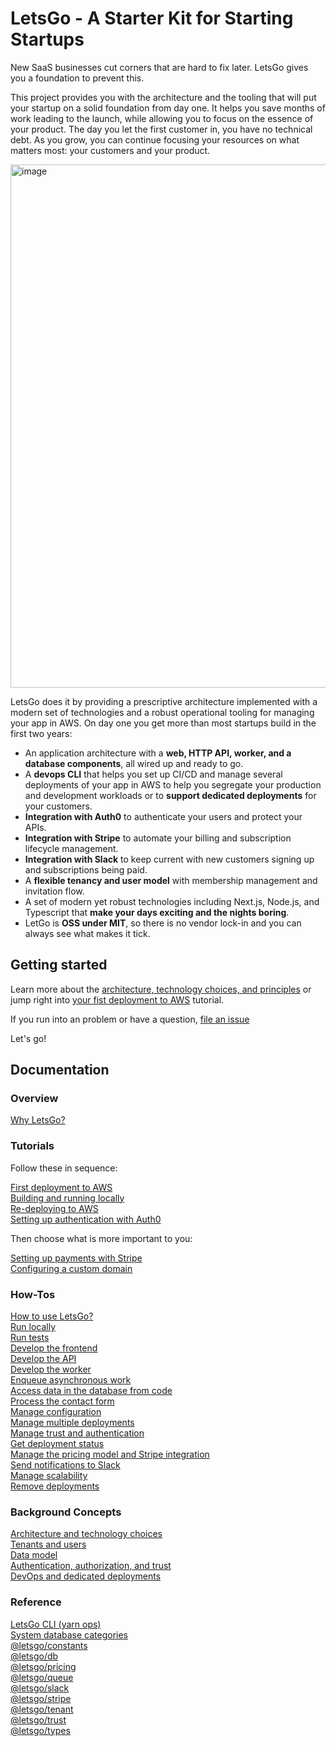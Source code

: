 # LetsGo - A Starter Kit for Starting Startups

New SaaS businesses cut corners that are hard to fix later. LetsGo gives you a foundation to prevent this.

This project provides you with the architecture and the tooling that will put your startup on a solid foundation from day one. It helps you save months of work leading to the launch, while allowing you to focus on the essence of your product. The day you let the first customer in, you have no technical debt. As you grow, you can continue focusing your resources on what matters most: your customers and your product.

<img width="837" alt="image" src="https://github.com/tjanczuk/letsgo/assets/822369/f7fe2317-d7de-4698-b093-416a52a1a145">

LetsGo does it by providing a prescriptive architecture implemented with a modern set of technologies and a robust operational tooling for managing your app in AWS. On day one you get more than most startups build in the first two years:

- An application architecture with a **web, HTTP API, worker, and a database components**, all wired up and ready to go.
- A **devops CLI** that helps you set up CI/CD and manage several deployments of your app in AWS to help you segregate your production and development workloads or to **support dedicated deployments** for your customers.
- **Integration with Auth0** to authenticate your users and protect your APIs.
- **Integration with Stripe** to automate your billing and subscription lifecycle management.
- **Integration with Slack** to keep current with new customers signing up and subscriptions being paid.
- A **flexible tenancy and user model** with membership management and invitation flow.
- A set of modern yet robust technologies including Next.js, Node.js, and Typescript that **make your days exciting and the nights boring**.
- LetGo is **OSS under MIT**, so there is no vendor lock-in and you can always see what makes it tick.

## Getting started

Learn more about the [architecture, technology choices, and principles](./docs/backgound/architecture-and-technology-choices.md) or jump right into [your fist deployment to AWS](./docs/tutorials/first-deployment-to-aws.md) tutorial.

If you run into an problem or have a question, [file an issue](https://github.com/tjanczuk/letsgo/issues)

Let's go!

## Documentation

### Overview

[Why LetsGo?](./docs/backgound/why.md)

### Tutorials

Follow these in sequence:

[First deployment to AWS](./docs/tutorials/first-deployment-to-aws.md)  
[Building and running locally](./docs/tutorials/building-and-running-locally.md)  
[Re-deploying to AWS](./docs/tutorials/re-deploying-to-aws.md)  
[Setting up authentication with Auth0](./docs/tutorials/setting-up-authentication-with-auth0.md)

Then choose what is more important to you:

[Setting up payments with Stripe](./docs/tutorials/setting-up-payments-with-stripe.md)  
[Configuring a custom domain](./docs/tutorials/configuring-custom-domain.md)

### How-Tos

[How to use LetsGo?](./docs/how-to/how-to-use-letsgo.md)  
[Run locally](./docs/how-to/run-locally.md)  
[Run tests](./docs/how-to/run-tests.md)  
[Develop the frontend](./docs/how-to/develop-the-frontend.md)  
[Develop the API](./docs/how-to/develop-the-api.md)  
[Develop the worker](./docs/how-to/develop-the-worker.md)  
[Enqueue asynchronous work](./docs/how-to/enqueue-asynchronous-work.md)  
[Access data in the database from code](./docs/how-to/access-data-in-the-database-from-code.md)  
[Process the contact form](./docs/how-to/process-the-contact-form.md)  
[Manage configuration](./docs/how-to/manage-configuration.md)  
[Manage multiple deployments](./docs/how-to/manage-multiple-deployments.md)  
[Manage trust and authentication](./docs/how-to/manage-trust-and-authentication.md)  
[Get deployment status](./docs/how-to/get-deployment-status.md)  
[Manage the pricing model and Stripe integration](./docs/how-to/manage-the-pricing-model.md)  
[Send notifications to Slack](./docs/how-to/send-notifications-to-slack.md)  
[Manage scalability](./docs/how-to/manage-scalability.md)  
[Remove deployments](./docs/how-to/remove-deployments.md)

### Background Concepts

[Architecture and technology choices](./docs/backgound/architecture-and-technology-choices.md)  
[Tenants and users](./docs/backgound/tenants-and-users.md)  
[Data model](./docs/backgound/data-model.md)  
[Authentication, authorization, and trust](./docs/backgound/authentication-authorization-and-trust.md)  
[DevOps and dedicated deployments](./docs/backgound/devops-and-dedicated-deployments.md)

### Reference

[LetsGo CLI (yarn ops)](./docs/reference/letsgo-cli.md)  
[System database categories](./docs/reference/system-database-categories.md)  
[@letsgo/constants](./docs/reference/letsgo-constants/README.md)  
[@letsgo/db](./docs/reference/letsgo-db/README.md)  
[@letsgo/pricing](./docs/reference/letsgo-pricing/README.md)  
[@letsgo/queue](./docs/reference/letsgo-queue/README.md)  
[@letsgo/slack](./docs/reference/letsgo-slack/README.md)  
[@letsgo/stripe](./docs/reference/letsgo-stripe/README.md)  
[@letsgo/tenant](./docs/reference/letsgo-tenant/README.md)  
[@letsgo/trust](./docs/reference/letsgo-trust/README.md)  
[@letsgo/types](./docs/reference/letsgo-types/README.md)

